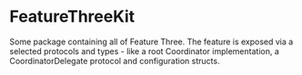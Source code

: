 # FeatureThreeKit

Some package containing all of Feature Three. The feature is exposed via a selected protocols and types - like a root Coordinator implementation, a CoordinatorDelegate protocol and configuration structs. 
